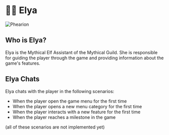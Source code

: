 # 🧚‍♂ Elya
![Phearion](../../images/mythical-bg.png)

## Who is Elya?
Elya is the Mythical Elf Assistant of the Mythical Guild.
She is responsible for guiding the player through the game and providing information about the game's features.

## Elya Chats

Elya chats with the player in the following scenarios:
- When the player open the game menu for the first time
- When the player opens a new menu category for the first time
- When the player interacts with a new feature for the first time
- When the player reaches a milestone in the game

(all of these scenarios are not implemented yet)

<seealso>
<!--Give some related links to how-to articles-->
</seealso>
